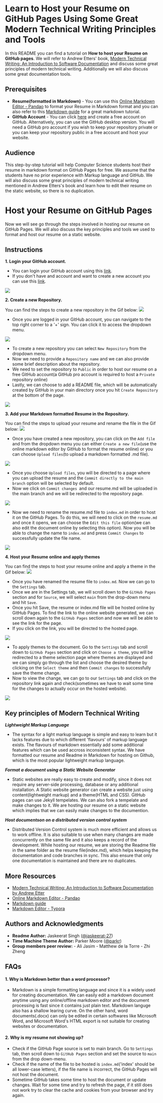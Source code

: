 # Learn to Host your Resume on GitHub Pages Using Some Great Modern Technical Writing Principles and Tools
In this README you can find a tutorial on **How to host your Resume on GitHub pages**. We will refer to Andrew Etters' book, [Modern Technical Writing: An Introduction to Software Documentation](https://www.amazon.ca/Modern-Technical-Writing-Introduction-Documentation-ebook/dp/B01A2QL9SS) and discuss some great principles of modern technical writing. Additionally we will also discuss some great documentation tools.

## Prerequisites

- **Resume(formatted in Markdown)** - You can use this [Online Markdown Editor - Pandao](https://pandao.github.io/editor.md/en.html) to format your Resume in Markdown format and you can also refer to this [Markdown guide](https://www.markdownguide.org/basic-syntax#blockquotes-with-other-elements) for a great markdown tutorial.
- **GitHub Account** - You can click [here](https://github.com/join) and create a free account on GitHub. Alternatively, you can use the GitHub desktop version. You will need a GitHub pro account if you wish to keep your repository private or you can keep your repository public in a free account and host your website.

## Audience

This step-by-step tutorial will help Computer Science students host their resume in markdown format on GitHub Pages for free. We assume that the students have no prior experience with Markup language and GitHub. We will also discuss some great principles of modern technical writing mentioned in Andrew Etters's book and learn how to edit their resume on the static website, so there is no duplication. 

# Host your Resume on GitHub Pages

Now we will see go through the steps involved in hosting our resume on GitHub Pages. We will also discuss the key principles and tools we used to format and host our resume on a static website. 

## Instructions

**1. Login your GitHub account.**

- You can login your GitHub account using this [link](https://github.com/login).
- If you don't have and account and want to create a new account you can use this [link](https://github.com/join?source=login).

![](/images/login.png)

**2. Create a new Repository.**

You can find the steps to create a new repository in the Gif below:
![](/images/repo.gif)

- Once you are logged in your GitHub account, you can navigate to the top right corner to a '+' sign. You can click it to access the dropdown menu.

![](/images/repo.png)

- To create a new repository you can select `New Repository` from the dropdown menu.
- Now we need to provide a `Repository name` and we can also provide some brief description about the repository.
- We need to set the repository to `Public` in order to host our resume on a free GitHub account(a GitHub pro account is required to host a `Private` repository online)
- Lastly, we can choose to add a README file, which will be automatically created by GitHub in your main directory once you hit `Create Repository` at the bottom of the page.

![](/images/repocreate.png)

**3. Add your Markdown formatted Resume in the Repository.**

You can find the steps to upload your resume and rename the file in the Gif below:
![](/images/resume.gif)

- Once you have created a new repository, you can click on the `Add file` and from the dropdown menu you can either `Create a new file`(use the online markdown editor by GitHub to format the resume online) or you can choose `Upload files`(to upload a markdown formatted .md file).

![](/images/add.png)

- Once you choose `Upload files`, you will be directed to a page where you can upload the resume and the `Commit directly to the main branch` option will be selected by default.
- Now we click on `Commit changes `and our resume.md will be uploaded in the main branch and we will be redirected to the repository page.

![](/images/resumeupload.png)

- Now we need to rename the resume.md file to `index.md` in order to host it on the GitHub Pages. To do this, we will need to click on the `resume.md` and once it opens, we can choose the `Edit this file` option(we can also edit the document online by selecting this option). Now you will be able to change the name to `index.md` and press `Commit Changes` to successfully update the file name.
 
 ![](/images/name.png)

**4. Host your Resume online and apply themes**

You can find the steps to host your resume online and apply a theme in the Gif below:
![](/images/host.gif)

- Once you have renamed the resume file to `index.md`. Now we can go to the `Settings` tab.
- Once we are in the Settings tab, we will scroll down to the `GitHub Pages` section and for `Source`, we will select `main` from the drop-down menu and hit `Save`.
- Once you hit Save, the resume or index.md file will be hosted online by GitHub Pages. To find the link to the online website generated, we can scroll down again to the `GitHub Pages` section and now we will be able to see the link for the page.
- If you click on the link, you will be directed to the hosted page.

![](/images/host.png)

- To apply themes to the document. Go to the `Settings` tab and scroll down to `GitHub Pages` section and click on `Choose a theme`, you will be redirected to a theme selection page where themes are displayed and we can simply go through the list and choose the desired theme by clicking on the `Select theme` and then `Commit changes` to successfully save the theme change.
- Now to view the change, we can go to our `Settings` tab and click on the repository link again and check(sometimes we have to wait some time for the changes to actually occur on the hosted website).

![](/images/themechoose.png)


## Key principles of Modern Technical Writing

 ***Lightweight Markup Language***

- The syntax for a light markup language is simple and easy to learn but it lacks features due to which different 'flavours' of markup language exists. The flavours of markdown essentially add some additional features which can be used accross inconsistent syntax. We have formatted our resume and Readme in Markdown for hosting on Github, which is the most popular lightweight markup language. 

***Format a document using a Static Website Generator*** 

- Static websites are really easy to create and modify, since it does not require any server-side processing, database or any additional installation. A Static website generator can create a website just using content(lightweight markup) and a theme(HTML and CSS). GitHub pages can use Jekyll tempelates. We can also fork a tempelate and make changes to it. We are hosting our resume on a static website which implies that we can easily make changes to the documention. 

***Host documentson on a distributed version control system***

  - Distributed Version Control system is much more efficient and allows us to work offline. It is also suitable to use when many changes are made concurrently on the same file and it also keeps a record of the development. While hosting our resume, we are storing the Readme file in the same folder as the resume file(index.md), which helps keeping the documentation and code branches in sync. This also ensure that only one documentation is maintained and there are no duplicates.


## More Resources

- [Modern Technical Writing: An Introduction to Software Documentation by Andrew Etter](https://www.amazon.ca/Modern-Technical-Writing-Introduction-Documentation-ebook/dp/B01A2QL9SS)
- [Online Markdown Editor - Pandao](https://pandao.github.io/editor.md/en.html) 
- [Markdown guide](https://www.markdownguide.org/basic-syntax#blockquotes-with-other-elements)
- [Markdown Editor - Typora](https://typora.io/)

## Authors and Acknowledgments

- **Readme Author:** Jaskeerat Singh ([@jaskeerat-27](https://jaskeerat-27.github.io/Jaskeerat/))
- **Time Machine Theme Author:** Parker Moore ([@parkr](https://github.com/parkr))
- **Group members peer review:** 
        - Ali Jasim
        - Matthew de la Torre
        - Zhi Zheng

## FAQs

#### 1. Why is Markdown better than a word processor?

- Markdown is a simple formatting language and since it is a widely used for creating documentation. We can easily edit a markdown document anytime using any online/offline markdown editor and the document processing is fast since it contains just plain text. Markdown languge also has a shallow learing curve. On the other hand, word documents(.docx) can only be edited in certain softwares like Microsoft Word, and Microsoft Word's HTML export is not suitable for creating websites or documentation. 

#### 2. Why is my resume not showing up?

- Check if the GitHub Page source is set to main branch. Go to `Settings` tab, then scroll down to `GitHub Pages` section and set the source to `main` from the drop down-menu.
- Check if the name of the file to be hosted is `index.md`('index' should be all lower-case letters), if the file name is incorrect, the GitHub Pages will not host the document.
- Sometime GitHub takes some time to host the document or update changes. Wait for some time and try to refresh the page, if it still does not work try to clear the cache and cookies from your browser and try again.
